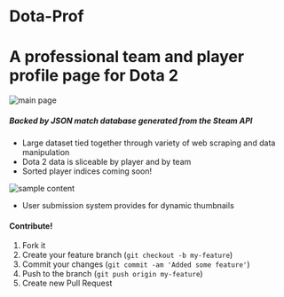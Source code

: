# Dota-Prof

# A professional team and player profile page for Dota 2

![main page](http://imgur.com/VcCwdOe)

##### Backed by JSON match database generated from the Steam API

- Large dataset tied together through variety of web scraping and data manipulation
- Dota 2 data is sliceable by player and by team
- Sorted player indices coming soon!

![sample content](http://imgur.com/33aar4z)

- User submission system provides for dynamic thumbnails

#### Contribute!
1. Fork it
2. Create your feature branch (`git checkout -b my-feature`)
3. Commit your changes (`git commit -am 'Added some feature'`)
4. Push to the branch (`git push origin my-feature`)
5. Create new Pull Request
